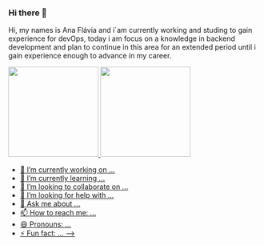 ### Hi there 👋

Hi, my names is Ana Flávia and i´am currently working and studing to gain experience for devOps, today i am focus on a knowledge in backend development and plan to continue in this area for an extended period until i gain experience enough to advance in my career.
<div>
<a href="https://github.com/AnaBern034">
<img height="180em" src="https://github-readme-status.vercel.app/api?username=AnaBern034&show_icons=true&theme=dracula&include_all_commits=true&count_private=true"/>
<img height="180em" src="https//github-readme-status.vercel.app/api/top-langs/?username=AnaBern034&layout=compact&langs_count=16&theme=dracula"/>
</div>

- 🔭 I’m currently working on ...
- 🌱 I’m currently learning ...
- 👯 I’m looking to collaborate on ...
- 🤔 I’m looking for help with ...
- 💬 Ask me about ...
- 📫 How to reach me: ...
- 😄 Pronouns: ...
- ⚡ Fun fact: ...
-->
